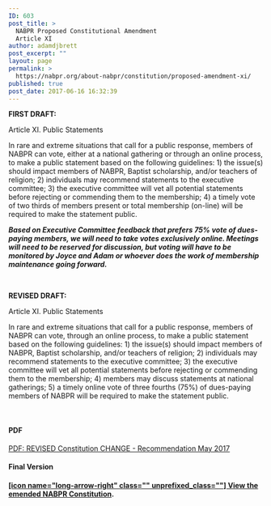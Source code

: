 ```yaml
---
ID: 603
post_title: >
  NABPR Proposed Constitutional Amendment
  Article XI
author: adamdjbrett
post_excerpt: ""
layout: page
permalink: >
  https://nabpr.org/about-nabpr/constitution/proposed-amendment-xi/
published: true
post_date: 2017-06-16 16:32:39
---
```

<strong>FIRST DRAFT: </strong>

Article XI. Public Statements

In rare and extreme situations that call for a public response, members of NABPR can vote, either at a national gathering or through an online process, to make a public statement based on the following guidelines: 1) the issue(s) should impact members of NABPR, Baptist scholarship, and/or teachers of religion; 2) individuals may recommend statements to the executive committee; 3) the executive committee will vet all potential statements before rejecting or commending them to the membership; 4) a timely vote of two thirds of members present or total membership (on-line) will be required to make the statement public.

<strong><em>Based on Executive Committee feedback that prefers 75% vote of dues-paying members, we will need to take votes exclusively online. Meetings will need to be reserved for discussion, but voting will have to be monitored by Joyce and Adam or whoever does the work of membership maintenance going forward. </em></strong>

&nbsp;

<strong>REVISED DRAFT: </strong>

Article XI. Public Statements

In rare and extreme situations that call for a public response, members of NABPR can vote, through an online process, to make a public statement based on the following guidelines: 1) the issue(s) should impact members of NABPR, Baptist scholarship, and/or teachers of religion; 2) individuals may recommend statements to the executive committee; 3) the executive committee will vet all potential statements before rejecting or commending them to the membership; 4) members may discuss statements at national gatherings; 5) a timely online vote of three fourths (75%) of dues-paying members of NABPR will be required to make the statement public.

&nbsp;

<h4>PDF</h4>

<a href="https://nabpr.org/wp-content/uploads/2017/06/REVISED-Constitution-CHANGE-recommendation-May-2017.pdf">PDF: REVISED Constitution CHANGE - Recommendation May 2017</a>

<h4>Final Version</h4>

<h4><a href="https://nabpr.org/about-nabpr/constitution/">[icon name="long-arrow-right" class="" unprefixed_class=""] View the emended NABPR Constitution</a>.</h4>